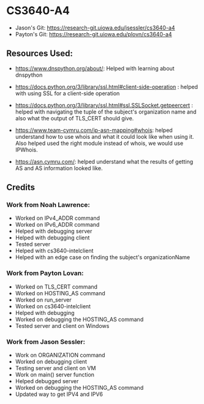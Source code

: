 # CS3640-A4

- Jason's Git:  https://research-git.uiowa.edu/jsessler/cs3640-a4
- Payton's Git: https://research-git.uiowa.edu/plovn/cs3640-a4

## Resources Used:
- https://www.dnspython.org/about/: Helped with learning about dnspython

- https://docs.python.org/3/library/ssl.html#client-side-operation : helped with using SSL for a client-side operation

- https://docs.python.org/3/library/ssl.html#ssl.SSLSocket.getpeercert : helped with navigating the tuple of the subject's organization name and also what the output of TLS_CERT should give.

- https://www.team-cymru.com/ip-asn-mapping#whois: helped understand how to use whois and what it could look like when using it. Also helped used the right module instead of whois, we would use IPWhois.

- https://asn.cymru.com/: helped understand what the results of getting AS and AS information looked like.


## Credits

### Work from Noah Lawrence:
- Worked on IPv4_ADDR command
- Worked on IPv6_ADDR command
- Helped with debugging server
- Helped with debugging client
- Tested server
- Helped with cs3640-intelclient
- Helped with an edge case on finding the subject's organizationName

### Work from Payton Lovan:
- Worked on TLS_CERT command
- Worked on HOSTING_AS command
- Worked on run_server
- Worked on cs3640-intelclient
- Helped with debugging
- Worked on debugging the HOSTING_AS command
- Tested server and client on Windows

### Work from Jason Sessler:
- Work on ORGANIZATION command
- Worked on debugging client
- Testing server and client on VM
- Work on main() server function
- Helped debugged server
- Worked on debugging the HOSTING_AS command
- Updated way to get IPV4 and IPV6

